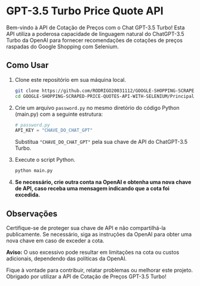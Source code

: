 # GPT-3.5 Turbo Price Quote API

Bem-vindo à API de Cotação de Preços com o Chat GPT-3.5 Turbo! Esta API utiliza a poderosa capacidade de linguagem natural do ChatGPT-3.5 Turbo da OpenAI para fornecer recomendações de cotações de preços raspadas do Google Shopping com Selenium.

## Como Usar

1. Clone este repositório em sua máquina local.

   ```bash
   git clone https://github.com/RODRIGO20031112/GOOGLE-SHOPPING-SCRAPED-PRICE-QUOTES-API-WITH-SELENIUM.git
   cd GOOGLE-SHOPPING-SCRAPED-PRICE-QUOTES-API-WITH-SELENIUM/Principal
   ```

2. Crie um arquivo `password.py` no mesmo diretório do código Python (main.py) com a seguinte estrutura:

   ```python
   # password.py
   API_KEY = "CHAVE_DO_CHAT_GPT"
   ```

   Substitua `"CHAVE_DO_CHAT_GPT"` pela sua chave de API do ChatGPT-3.5 Turbo.

3. Execute o script Python.

   ```bash
   python main.py
   ```

4. **Se necessário, crie outra conta na OpenAI e obtenha uma nova chave de API, caso receba uma mensagem indicando que a cota foi excedida.**

## Observações

Certifique-se de proteger sua chave de API e não compartilhá-la publicamente. Se necessário, siga as instruções da OpenAI para obter uma nova chave em caso de exceder a cota.

**Aviso:** O uso excessivo pode resultar em limitações na cota ou custos adicionais, dependendo das políticas da OpenAI.

Fique à vontade para contribuir, relatar problemas ou melhorar este projeto. Obrigado por utilizar a API de Cotação de Preços GPT-3.5 Turbo!
